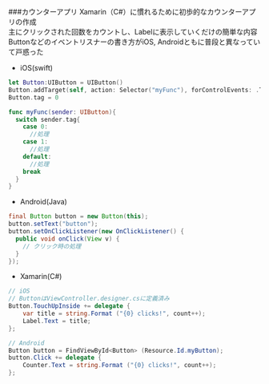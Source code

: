 ###カウンターアプリ
Xamarin（C#）に慣れるために初歩的なカウンターアプリの作成<br>
主にクリックされた回数をカウントし、Labelに表示していくだけの簡単な内容<br>
Buttonなどのイベントリスナーの書き方がiOS, Androidともに普段と異なっていて戸惑った<br>
- iOS(swift)
```swift
let Button:UIButton = UIButton()
Button.addTarget(self, action: Selector("myFunc"), forControlEvents: .TouchUpInside)
Button.tag = 0

func myFunc(sender: UIButton){
  switch sender.tag{
    case 0:
      //処理
    case 1:
      //処理
    default:
      //処理
    break
  }
}
```
- Android(Java)
```java
final Button button = new Button(this);
button.setText("button");
button.setOnClickListener(new OnClickListener() {
  public void onClick(View v) {
    // クリック時の処理
  }
});
```

- Xamarin(C#)
```c#
// iOS
// ButtonはViewController.designer.csに定義済み
Button.TouchUpInside += delegate {
	var title = string.Format ("{0} clicks!", count++);
	Label.Text = title;
};

// Android
Button button = FindViewById<Button> (Resource.Id.myButton);
button.Click += delegate {
	Counter.Text = string.Format ("{0} clicks!", count++);
};

```
